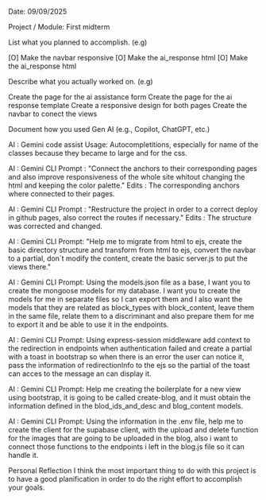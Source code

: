 Date: 09/09/2025

Project / Module: First midterm


List what you planned to accomplish. (e.g)

[O] Make the navbar responsive
[O] Make the ai_response html
[O] Make the ai_response html

Describe what you actually worked on. (e.g)

Create the page for the ai assistance form
Create the page for the ai response template
Create a responsive design for both pages
Create the navbar to conect the views

Document how you used Gen AI (e.g., Copilot, ChatGPT, etc.)

AI : Gemini code assist
Usage: Autocompletitions, especially for name of the classes because they became to large and for the css.

AI : Gemini CLI
Prompt : "Connect the anchors to their corresponding pages and also improve responsiveness of the whole site whitout changing the html and keeping the color palette."
Edits : The corresponding anchors where connected to their pages.

AI : Gemini CLI
Prompt : "Restructure the project in order to a correct deploy in github pages, also correct the routes if necessary."
Edits : The structure was corrected and changed.

AI : Gemini CLI
Prompt: "Help me to migrate from html to ejs, create the basic directory structure and transform from html to ejs, convert the navbar to a partial, don´t modify the content, create the basic server.js to put the views there."

AI : Gemini CLI
Prompt: Using the models.json file as a base, I want you to create the mongoose models for my database. I want you to create the models for me in separate files so I can export them and I also want the models that they are related as block_types with block_content, leave them in the same file, relate them to a discriminant and also prepare them for me to export it and be able to use it in the endpoints.

AI : Gemini CLI
Prompt: Using express-session middleware add context to the redirection in endpoints when authentication failed and create a partial with a toast in bootstrap so when there is an error the user can notice it, pass the information of redirectionInfo to the ejs so the partial of the toast can acces to the message an can display it.


AI : Gemini CLI
Prompt: Help me creating the boilerplate for a new view using bootstrap, it is going to be called create-blog, and it must obtain the information defined in the blod_ids_and_desc and blog_content models.

AI : Gemini CLI
Prompt: Using the information in the .env file, help me to create the client for the supabase client, with the upload and delete function for the images that are going to be uploaded in the blog, also i want to connect those functions to the endpoints i left in the blog.js file so it can handle it.

Personal Reflection 
I think the most important thing to do with this project is to have a good planification in order to do the right effort to accomplish your goals.